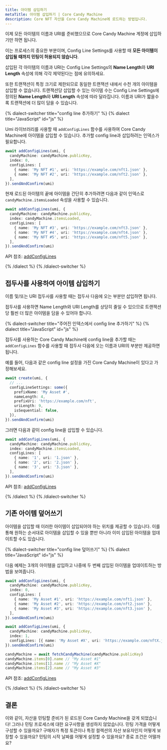 ```yaml
---
title: 아이템 삽입하기
metaTitle: 아이템 삽입하기 | Core Candy Machine
description: Core NFT 자산을 Core Candy Machine에 로드하는 방법입니다.
---
```


이제 모든 아이템의 이름과 URI를 준비했으므로 Core Candy Machine 계정에 삽입하기만 하면 됩니다.

이는 프로세스의 중요한 부분이며, Config Line Settings를 사용할 때 **모든 아이템이 삽입될 때까지 민팅이 허용되지 않습니다**.

삽입된 각 아이템의 이름과 URI는 Config Line Settings의 **Name Length**와 **URI Length** 속성에 의해 각각 제약된다는 점에 유의하세요.

또한 트랜잭션이 특정 크기로 제한되므로 동일한 트랜잭션 내에서 수천 개의 아이템을 삽입할 수 없습니다. 트랜잭션당 삽입할 수 있는 아이템 수는 Config Line Settings에 정의된 **Name Length**와 **URI Length** 속성에 따라 달라집니다. 이름과 URI가 짧을수록 트랜잭션에 더 많이 담을 수 있습니다.

{% dialect-switcher title="config line 추가하기" %}
{% dialect title="JavaScript" id="js" %}

Umi 라이브러리를 사용할 때 `addConfigLines` 함수를 사용하여 Core Candy Machine에 아이템을 삽입할 수 있습니다. 추가할 config line과 삽입하려는 인덱스가 필요합니다.

```ts
await addConfigLines(umi, {
  candyMachine: candyMachine.publicKey,
  index: 0,
  configLines: [
    { name: 'My NFT #1', uri: 'https://example.com/nft1.json' },
    { name: 'My NFT #2', uri: 'https://example.com/nft2.json' },
  ],
}).sendAndConfirm(umi)
```

현재 로드된 아이템의 끝에 아이템을 간단히 추가하려면 다음과 같이 인덱스로 `candyMachine.itemsLoaded` 속성을 사용할 수 있습니다.

```ts
await addConfigLines(umi, {
  candyMachine: candyMachine.publicKey,
  index: candyMachine.itemsLoaded,
  configLines: [
    { name: 'My NFT #3', uri: 'https://example.com/nft3.json' },
    { name: 'My NFT #4', uri: 'https://example.com/nft4.json' },
    { name: 'My NFT #5', uri: 'https://example.com/nft5.json' },
  ],
}).sendAndConfirm(umi)
```

API 참조: [addConfigLines](https://mpl-core-candy-machine.typedoc.metaplex.com/functions/addConfigLines.html)

{% /dialect %}
{% /dialect-switcher %}

## 접두사를 사용하여 아이템 삽입하기

이름 및/또는 URI 접두사를 사용할 때는 접두사 다음에 오는 부분만 삽입하면 됩니다.

접두사를 사용하면 Name Length와 URI Length를 상당히 줄일 수 있으므로 트랜잭션당 훨씬 더 많은 아이템을 담을 수 있어야 합니다.

{% dialect-switcher title="주어진 인덱스에서 config line 추가하기" %}
{% dialect title="JavaScript" id="js" %}

접두사를 사용하는 Core Candy Machine에 config line을 추가할 때는 `addConfigLines` 함수를 사용할 때 접두사 다음에 오는 이름과 URI의 부분만 제공하면 됩니다.

예를 들어, 다음과 같은 config line 설정을 가진 Core Candy Machine이 있다고 가정해보세요.

```ts
await create(umi, {
  // ...
  configLineSettings: some({
    prefixName: 'My Asset #',
    nameLength: 4,
    prefixUri: 'https://example.com/nft',
    uriLength: 9,
    isSequential: false,
  }),
}).sendAndConfirm(umi)
```

그러면 다음과 같이 config line을 삽입할 수 있습니다.

```ts
await addConfigLines(umi, {
  candyMachine: candyMachine.publicKey,
  index: candyMachine.itemsLoaded,
  configLines: [
    { name: '1', uri: '1.json' },
    { name: '2', uri: '2.json' },
    { name: '3', uri: '3.json' },
  ],
}).sendAndConfirm(umi)
```

API 참조: [addConfigLines](https://mpl-core-candy-machine.typedoc.metaplex.com/functions/addConfigLines.html)

{% /dialect %}
{% /dialect-switcher %}

## 기존 아이템 덮어쓰기

아이템을 삽입할 때 이러한 아이템이 삽입되어야 하는 위치를 제공할 수 있습니다. 이를 통해 원하는 순서대로 아이템을 삽입할 수 있을 뿐만 아니라 이미 삽입된 아이템을 업데이트할 수도 있습니다.

{% dialect-switcher title="config line 덮어쓰기" %}
{% dialect title="JavaScript" id="js" %}

다음 예제는 3개의 아이템을 삽입하고 나중에 두 번째 삽입된 아이템을 업데이트하는 방법을 보여줍니다.

```ts
await addConfigLines(umi, {
  candyMachine: candyMachine.publicKey,
  index: 0,
  configLines: [
    { name: 'My Asset #1', uri: 'https://example.com/nft1.json' },
    { name: 'My Asset #2', uri: 'https://example.com/nft2.json' },
    { name: 'My Asset #3', uri: 'https://example.com/nft3.json' },
  ],
}).sendAndConfirm(umi)

await addConfigLines(umi, {
  candyMachine: candyMachine.publicKey,
  index: 1,
  configLines: [{ name: 'My Asset #X', uri: 'https://example.com/nftX.json' }],
}).sendAndConfirm(umi)

candyMachine = await fetchCandyMachine(candyMachine.publicKey)
candyMachine.items[0].name // "My Asset #1"
candyMachine.items[1].name // "My Asset #X"
candyMachine.items[2].name // "My Asset #3"
```

API 참조: [addConfigLines](https://mpl-core-candy-machine.typedoc.metaplex.com/functions/addConfigLines.html)

{% /dialect %}
{% /dialect-switcher %}

## 결론

이와 같이, 자산을 민팅할 준비가 된 로드된 Core Candy Machine을 갖게 되었습니다! 그러나 민팅 프로세스에 대한 요구사항을 생성하지 않았습니다. 민팅 가격을 어떻게 구성할 수 있을까요? 구매자가 특정 토큰이나 특정 컬렉션의 자산 보유자인지 어떻게 보장할 수 있을까요? 민팅의 시작 날짜를 어떻게 설정할 수 있을까요? 종료 조건은 어떨까요?